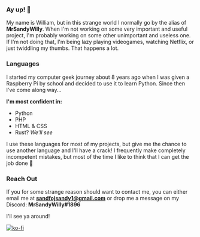 ### Ay up! 👋
My name is William, but in this strange world I normally go by the alias of **MrSandyWilly**. When I'm not working on some very important and useful project, I'm probably working on some other unimportant and useless one. If I'm not doing that, I'm being lazy playing videogames, watching Netflix, or just twiddling my thumbs. That happens a lot.

### Languages
I started my computer geek journey about 8 years ago when I was given a Raspberry Pi by school and decided to use it to learn Python. Since then I've come along way...

**I'm most confident in:**
* Python
* PHP
* HTML & CSS
* Rust? _We'll see_

I use these languages for most of my projects, but give me the chance to use another language and I'll have a crack! I frequently make completely incompetent mistakes, but most of the time I like to think that I can get the job done 😬

### Reach Out
If you for some strange reason should want to contact me, you can either email me at **sandfojsandy1@gmail.com** or drop me a message on my Discord: **MrSandyWilly#1896**

I'll see ya around!

[![ko-fi](https://ko-fi.com/img/githubbutton_sm.svg)](https://ko-fi.com/Y8Y34KBGP)

<!--
**MrSandyWilly/MrSandyWilly** is a ✨ _special_ ✨ repository because its `README.md` (this file) appears on your GitHub profile.

Here are some ideas to get you started:

- 🔭 I’m currently working on ...
- 🌱 I’m currently learning ...
- 👯 I’m looking to collaborate on ...
- 🤔 I’m looking for help with ...
- 💬 Ask me about ...
- 📫 How to reach me: ...
- 😄 Pronouns: ...
- ⚡ Fun fact: ...
-->
